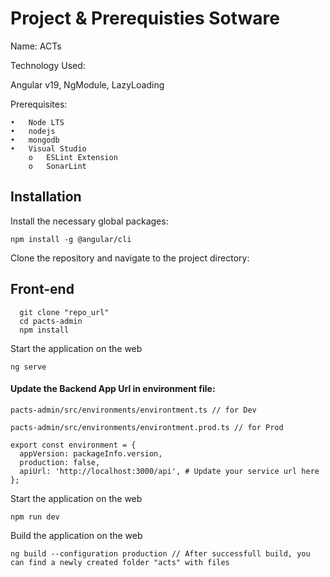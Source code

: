 
# Project & Prerequisties Sotware

Name: ACTs

Technology Used:

Angular v19, NgModule, LazyLoading

Prerequisites:

    •	Node LTS
    •	nodejs
    •   mongodb
    •	Visual Studio
        o	ESLint Extension
        o   SonarLint

## Installation

  Install the necessary global packages:

  ```
  npm install -g @angular/cli
  
  ```
Clone the repository and navigate to the project directory:

## Front-end

```
  git clone "repo_url"
  cd pacts-admin
  npm install
```
Start the application on the web

```
ng serve
```

#### Update the Backend App Url in environment file:

    pacts-admin/src/environments/environtment.ts // for Dev

    pacts-admin/src/environments/environtment.prod.ts // for Prod

```
export const environment = {
  appVersion: packageInfo.version,
  production: false,  
  apiUrl: 'http://localhost:3000/api', # Update your service url here
};
```



Start the application on the web

```
npm run dev
```


Build the application on the web

```
ng build --configuration production // After successfull build, you can find a newly created folder "acts" with files
```
